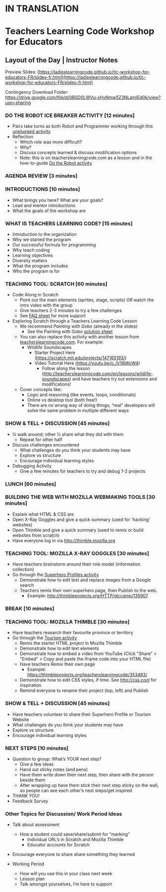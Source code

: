 # IN TRANSLATION

# Teachers Learning Code Workshop for Educators
## Layout of the Day | Instructor Notes

Preview Slides: [https://ladieslearningcode.github.io/tlc-workshop-for-educators-FR/slides-fr.html](https://ladieslearningcode.github.io/tlc-workshop-for-educators-FR/slides-fr.html)

Contingency Download Folder: https://drive.google.com/file/d/0B0D0LWVu-xHyNmw5Z3NLamlEd0k/view?usp=sharing

### DO THE ROBOT ICE BREAKER ACTIVITY [12 minutes]
- Pairs take turns as both Robot and Programmer working through this <a href="https://docs.google.com/document/d/1tUTiHl7scs8RHdLLvdmZTFtD9EuAyZhetTLFgvar5CQ/edit#heading=h.bnz2ltopi57a">unplugged activity</a>
- Reflection
	- Which role was more difficult?
	- Why?
	- Discuss concepts learned & discuss modification options
	- Note: this is on teacherslearningcode.com as a lesson and in the how-to-guide [Do the Robot activity](http://teacherslearningcode.com/en/lessons/ruby-robot)

### AGENDA REVIEW [3 minutes]

### INTRODUCTIONS [10 minutes]
- What brings you here? What are your goals?
- Lead and mentor introductions
- What the goals of the workshop are

### WHAT IS TEACHERS LEARNING CODE? [15 minutes]
- Introduction to the organization
- Why we started the program
- Our successful formula for programming
- Why teach coding
- Learning objectives
- Diversity matters
- What the program includes
- Who the program is for

### TEACHING TOOL: SCRATCH [60 minutes]
- Code Along in Scratch
	- Point out the main elements (sprites, stage, scripts) *OR* watch the intro video with the group
	- Give teachers 2-3 minutes to try a few challenges
	- See <a href="https://docs.google.com/document/d/1Mcn7v3z85C0gBtALJvu0glVeJ3KpdEWPZlXeXBsxsz0/edit?usp=sharing">FAQ sheet</a> for more support
- Exploring Scratch through a Teachers Learning Code Lesson
	- We recommend *Painting with Gobo* (already in the slides)
		- See the Painting with Gobo <a href="https://docs.google.com/document/d/1iNRHYAays9qSobQ2kdNm-z1nQx3GV7x1_3masDF7V_o/edit?usp=sharing">solution sheet</a>
	- You can also replace this activity with another lesson from [teacherslearningcode.com](http://teacherslearningcode.com/en). For example:
		- Wildlife Soundscapes
			- Starter Project Here (https://scratch.mit.edu/projects/147165193/)
			- Video Tutorial Here (https://youtu.be/o_lV16MlcW4)
				- Follow along the lesson (http://teacherslearningcode.com/en/lessons/wildlife-soundscapes) and have teachers try out extensions and modifications!
	- Cover concepts like:
		- Logic and reasoning (like events, loops, conditionals)
		- Online vs desktop tool (both free!)
 		- There are no wrong way of doing things; “real” developers will solve the same problem in multiple different ways

### SHOW & TELL + DISCUSSION [45 minutes]
- ½ walk around; other ½ share what they did with them
	- Repeat for other half
- Discuss challenges encountered
	- What challenges do you think your students may have
	- Explore vs structure
	- Encourage individual learning styles
- Debugging Activity
	- Give a few minutes for teachers to try and debug 1-2 projects

### LUNCH [60 minutes]

### BUILDING THE WEB WITH MOZILLA WEBMAKING TOOLS [30 minutes]
- Explain what HTML &amp; CSS are
- Open X-Ray Goggles and give a quick summary (used for 'hacking' websites)
- Open Thimble and give a quick summary (used to remix or build websites from scratch)
- Have everyone log in via http://thimble.mozilla.org

### TEACHING TOOL: MOZILLA X-RAY GOGGLES [30 minutes]
- Have teachers brainstorm around their role model (information collection)
- Go through the <a href="https://docs.google.com/document/d/1fCGW6YU_MBvdMwJ-D5WK0otiLT7JTsLvatfHJBnAEN8/edit#heading=h.uj9grc5rx70y">Superhero Profiles activity </a>
	- Demonstrate how to edit text and replace images from a Google search
	- Teachers remix their own superhero page, then Publish to the web.
		- Example: http://thimbleprojects.org/HTTP/glccamp/135907

### BREAK [10 minutes]

### TEACHING TOOL: MOZILLA THIMBLE [30 minutes]
- Have teachers research their favourite province or territory
- Go through the <a href="http://teacherslearningcode.com/en/lessons/tourism-insert-your-province-85ed749a-6f39-401b-a03b-8565864016b6">Tourism activity</a>
	- Remix the starter HTML project in Mozilla Thimble
	- Demonstrate how to edit text elements
	- Demonstrate how to embed a video from YouTube (Click "Share" > "Embed" > Copy and paste the iframe code into your HTML file)
	- Have teachers Remix their own page
		- Example: https://thimbleprojects.org/teacherslearningcode/353483/
	- Demonstrate how to edit CSS styles, if time. See http://css.cool for inspiration
	- Remind everyone to rename their project (top, left) and Publish


### SHOW & TELL + DISCUSSION [45 minutes]
- Have teachers volunteer to share their Superhero Profile or Tourism Website
- What challenges do you think your students may have
- Explore vs structure
- Encourage individual learning styles

### NEXT STEPS [10 minutes]
- Question to group: What’s YOUR next step?
	- Give a few ideas
	- Hand out sticky notes (and pens)
	- Have them write down their next step, then share with the person beside them
	- After wrapping up have them stick their next step sticky on the wall, so people can see each other’s next steps/get inspired
- THANK YOU!
- Feedback Survey

### Other Topics for Discussion/ Work Period Ideas
- Talk about assessment
	- How a student could save/share/submit for “marking”
		- Individual URL’s in Scratch and Mozilla Thimble
		- Educator accounts for Scratch
- Encourage everyone to share share something they learned

- Working Period
	- How will you use this in your class next week
	- Lesson plan
	- Talk amongst yourselves, I’m here to support
